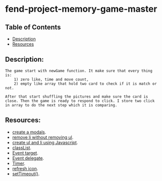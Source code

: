 # fend-project-memory-game-master

## Table of Contents
- [Description](#Description)
- [Resources](#Resources)
## Description:
	The game start with newGame function. It make sure that every thing is:
		1) zero like, time and move count,  
		2) empty like array that hold two card to check if it is match or not.

	After that start shuffling the pictures and make sure the card is close. Then the game is ready to respond to click. I store two click in array to do the next step which it is comparing.
## Resources:
* [create a modals](https://www.w3schools.com/howto/howto_css_modals.asp).
* [remove li  without removing ul](https://stackoverflow.com/questions/18795028/javascript-remove-li-without-removing-ul).
* [create ul and li using Javascript](http://www.java2s.com/Tutorials/Javascript/Javascript_Element_How_to/UL/Create_ul_and_li_element.htm).
* [classList](https://developer.mozilla.org/en-US/docs/Web/API/Element/classList).
* [Event target](https://www.w3schools.com/jsref/tryit.asp?filename=try_dom_event_target).
* [Event delegate](https://davidwalsh.name/event-delegate).
* [Timer](https://jsfiddle.net/Daniel_Hug/pvk6p/).
* [refresh icon](https://www.w3schools.com/icons/tryit.asp?filename=tryicons_fa-refresh).
* [setTimeout()](https://www.freecodecamp.org/news/javascript-timers-everything-you-need-to-know-5f31eaa37162/).
